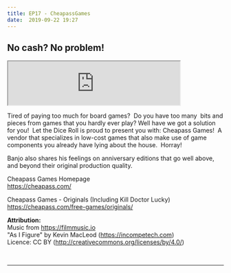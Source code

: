 ```yaml
---
title: EP17 - CheapassGames
date:  2019-09-22 19:27
---
```


## No cash? No problem!

<iframe src="https://anchor.fm/letthediceroll/embed/episodes/EP17---CheapassGames-e5ga5o" height="102px" width="400px" frameborder="3" scrolling="no"></iframe>

<p>Tired of paying too much for board games? &nbsp;Do you have too many &nbsp;bits and pieces from games that you hardly ever play? Well have we got a solution for you! &nbsp;Let the Dice Roll is proud to present you with: Cheapass Games! &nbsp;A vendor that specializes in low-cost games that also make use of game components you already have lying about the house. &nbsp;Horray!</p>
<p>Banjo also shares his feelings on anniversary editions that go well above, and beyond their original production quality.</p>

<p>Cheapass Games Homepage<br>
<a href="https://cheapass.com/">https://cheapass.com/</a></p>

<p>Cheapass Games - Originals (Including Kill Doctor Lucky)<br>
<a href="https://cheapass.com/free-games/originals/">https://cheapass.com/free-games/originals/</a></p>

<p><strong>Attribution:</strong><br>
Music from <a href="https://filmmusic.io">https://filmmusic.io</a><br>
"As I Figure" by Kevin MacLeod (<a href="https://incompetech.com">https://incompetech.com</a>)<br>
Licence: CC BY (<a href="http://creativecommons.org/licenses/by/4.0/">http://creativecommons.org/licenses/by/4.0/</a>)</p>
<p><br></p>

***
